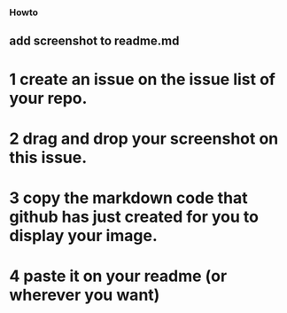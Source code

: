 ### Howto
## add screenshot to readme.md
# 1 create an issue on the issue list of your repo.
# 2 drag and drop your screenshot on this issue.
# 3 copy the markdown code that github has just created for you to display your image.
# 4 paste it on your readme (or wherever you want)

